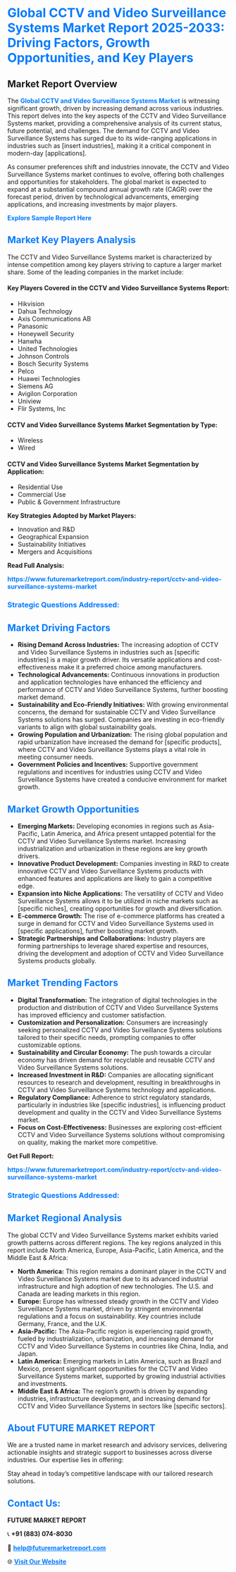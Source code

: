 <h1 style="color: #007BFF;">Global CCTV and Video Surveillance Systems Market Report 2025-2033: Driving Factors, Growth Opportunities, and Key Players</h1>

<section id="overview">
<h2>Market Report Overview</h2>
<p>The <a href="https://www.futuremarketreport.com/industry-report/cctv-and-video-surveillance-systems-market" style="color: #007BFF; text-decoration: none;"><strong>Global CCTV and Video Surveillance Systems Market</strong></a> is witnessing significant growth, driven by increasing demand across various industries. This report delves into the key aspects of the CCTV and Video Surveillance Systems market, providing a comprehensive analysis of its current status, future potential, and challenges. The demand for CCTV and Video Surveillance Systems has surged due to its wide-ranging applications in industries such as [insert industries], making it a critical component in modern-day [applications].</p>
<p>As consumer preferences shift and industries innovate, the CCTV and Video Surveillance Systems market continues to evolve, offering both challenges and opportunities for stakeholders. The global market is expected to expand at a substantial compound annual growth rate (CAGR) over the forecast period, driven by technological advancements, emerging applications, and increasing investments by major players.</p>
</section>

<section id="overview">
<p><a href="https://www.futuremarketreport.com/request-sample/reportId=62611" style="color: #007BFF; text-decoration: none;"><strong>Explore Sample Report Here</strong></a></p>
</section>

<section id="key-players">
<h2 style="color: #007BFF;">Market Key Players Analysis</h2>
<p>The CCTV and Video Surveillance Systems market is characterized by intense competition among key players striving to capture a larger market share. Some of the leading companies in the market include:</p>
<h4>Key Players Covered in the CCTV and Video Surveillance Systems Report:</h4>
<ul><li>Hikvision</li><li>Dahua Technology</li><li>Axis Communications AB</li><li>Panasonic</li><li>Honeywell Security</li><li>Hanwha</li><li>United Technologies</li><li>Johnson Controls</li><li>Bosch Security Systems</li><li>Pelco</li><li>Huawei Technologies</li><li>Siemens AG</li><li>Avigilon Corporation</li><li>Uniview</li><li>Flir Systems, Inc</li></ul>
<h4>CCTV and Video Surveillance Systems Market Segmentation by Type:</h4>
<ul><li>Wireless</li><li>Wired</li></ul>

<h4>CCTV and Video Surveillance Systems Market Segmentation by Application:</h4>
<ul><li>Residential Use</li><li>Commercial Use</li><li>Public &amp; Government Infrastructure</li></ul>
<p><strong>Key Strategies Adopted by Market Players:</strong></p>
<ul>
<li>Innovation and R&D</li>
<li>Geographical Expansion</li>
<li>Sustainability Initiatives</li>
<li>Mergers and Acquisitions</li>
</ul>
</section>

<section>
<p><strong>Read Full Analysis: </strong></p><a href="https://www.futuremarketreport.com/industry-report/cctv-and-video-surveillance-systems-market" style="color: #007BFF; text-decoration: none;"><strong>https://www.futuremarketreport.com/industry-report/cctv-and-video-surveillance-systems-market</strong></a>
<h3 style="color: #007BFF;">Strategic Questions Addressed:</h3>
</section>

<section id="driving-factors">
<h2 style="color: #007BFF;">Market Driving Factors</h2>
<ul>
<li><strong>Rising Demand Across Industries:</strong> The increasing adoption of CCTV and Video Surveillance Systems in industries such as [specific industries] is a major growth driver. Its versatile applications and cost-effectiveness make it a preferred choice among manufacturers.</li>
<li><strong>Technological Advancements:</strong> Continuous innovations in production and application technologies have enhanced the efficiency and performance of CCTV and Video Surveillance Systems, further boosting market demand.</li>
<li><strong>Sustainability and Eco-Friendly Initiatives:</strong> With growing environmental concerns, the demand for sustainable CCTV and Video Surveillance Systems solutions has surged. Companies are investing in eco-friendly variants to align with global sustainability goals.</li>
<li><strong>Growing Population and Urbanization:</strong> The rising global population and rapid urbanization have increased the demand for [specific products], where CCTV and Video Surveillance Systems plays a vital role in meeting consumer needs.</li>
<li><strong>Government Policies and Incentives:</strong> Supportive government regulations and incentives for industries using CCTV and Video Surveillance Systems have created a conducive environment for market growth.</li>
</ul>
</section>

<section id="growth-opportunities">
<h2 style="color: #007BFF;">Market Growth Opportunities</h2>
<ul>
<li><strong>Emerging Markets:</strong> Developing economies in regions such as Asia-Pacific, Latin America, and Africa present untapped potential for the CCTV and Video Surveillance Systems market. Increasing industrialization and urbanization in these regions are key growth drivers.</li>
<li><strong>Innovative Product Development:</strong> Companies investing in R&D to create innovative CCTV and Video Surveillance Systems products with enhanced features and applications are likely to gain a competitive edge.</li>
<li><strong>Expansion into Niche Applications:</strong> The versatility of CCTV and Video Surveillance Systems allows it to be utilized in niche markets such as [specific niches], creating opportunities for growth and diversification.</li>
<li><strong>E-commerce Growth:</strong> The rise of e-commerce platforms has created a surge in demand for CCTV and Video Surveillance Systems used in [specific applications], further boosting market growth.</li>
<li><strong>Strategic Partnerships and Collaborations:</strong> Industry players are forming partnerships to leverage shared expertise and resources, driving the development and adoption of CCTV and Video Surveillance Systems products globally.</li>
</ul>
</section>

<section id="trending-factors">
<h2 style="color: #007BFF;">Market Trending Factors</h2>
<ul>
<li><strong>Digital Transformation:</strong> The integration of digital technologies in the production and distribution of CCTV and Video Surveillance Systems has improved efficiency and customer satisfaction.</li>
<li><strong>Customization and Personalization:</strong> Consumers are increasingly seeking personalized CCTV and Video Surveillance Systems solutions tailored to their specific needs, prompting companies to offer customizable options.</li>
<li><strong>Sustainability and Circular Economy:</strong> The push towards a circular economy has driven demand for recyclable and reusable CCTV and Video Surveillance Systems solutions.</li>
<li><strong>Increased Investment in R&D:</strong> Companies are allocating significant resources to research and development, resulting in breakthroughs in CCTV and Video Surveillance Systems technology and applications.</li>
<li><strong>Regulatory Compliance:</strong> Adherence to strict regulatory standards, particularly in industries like [specific industries], is influencing product development and quality in the CCTV and Video Surveillance Systems market.</li>
<li><strong>Focus on Cost-Effectiveness:</strong> Businesses are exploring cost-efficient CCTV and Video Surveillance Systems solutions without compromising on quality, making the market more competitive.</li>
</ul>
</section>

<section>
<p><strong>Get Full Report: </strong></p><a href="https://www.futuremarketreport.com/industry-report/cctv-and-video-surveillance-systems-market" style="color: #007BFF; text-decoration: none;"><strong>https://www.futuremarketreport.com/industry-report/cctv-and-video-surveillance-systems-market</strong></a>
<h3 style="color: #007BFF;">Strategic Questions Addressed:</h3>
</section>


<section id="regional-analysis">
<h2 style="color: #007BFF;">Market Regional Analysis</h2>
<p>The global CCTV and Video Surveillance Systems market exhibits varied growth patterns across different regions. The key regions analyzed in this report include North America, Europe, Asia-Pacific, Latin America, and the Middle East & Africa:</p>
<ul>
<li><strong>North America:</strong> This region remains a dominant player in the CCTV and Video Surveillance Systems market due to its advanced industrial infrastructure and high adoption of new technologies. The U.S. and Canada are leading markets in this region.</li>
<li><strong>Europe:</strong> Europe has witnessed steady growth in the CCTV and Video Surveillance Systems market, driven by stringent environmental regulations and a focus on sustainability. Key countries include Germany, France, and the U.K.</li>
<li><strong>Asia-Pacific:</strong> The Asia-Pacific region is experiencing rapid growth, fueled by industrialization, urbanization, and increasing demand for CCTV and Video Surveillance Systems in countries like China, India, and Japan.</li>
<li><strong>Latin America:</strong> Emerging markets in Latin America, such as Brazil and Mexico, present significant opportunities for the CCTV and Video Surveillance Systems market, supported by growing industrial activities and investments.</li>
<li><strong>Middle East & Africa:</strong> The region’s growth is driven by expanding industries, infrastructure development, and increasing demand for CCTV and Video Surveillance Systems in sectors like [specific sectors].</li>
</ul>
</section>

<footer>
<h2 style="color: #007BFF;">About FUTURE MARKET REPORT</h2>
<p>We are a trusted name in market research and advisory services, delivering actionable insights and strategic support to businesses across diverse industries. Our expertise lies in offering:</p>

<p>Stay ahead in today’s competitive landscape with our tailored research solutions.</p>

<h2 style="color: #007BFF;">Contact Us:</h2>
<p><strong>FUTURE MARKET REPORT</strong></p>
<p>📞 <strong>+91 (883) 074-8030</strong></p>
<p>📧 <strong><a href="mailto:help@futuremarketreport.com" style="color: #007BFF;">help@futuremarketreport.com</a></strong></p>
<p>🌐 <strong><a href="https://www.futuremarketreport.com/" style="color: #007BFF;">Visit Our Website</a></strong></p>
</footer>